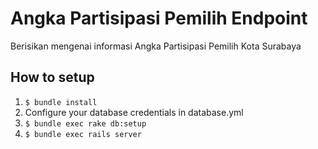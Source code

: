 # Angka Partisipasi Pemilih Endpoint

Berisikan mengenai informasi Angka Partisipasi Pemilih Kota Surabaya


## How to setup

1. `$ bundle install`
2. Configure your database credentials in database.yml
2. `$ bundle exec rake db:setup`
3. `$ bundle exec rails server`
